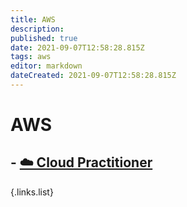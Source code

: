 ```yaml
---
title: AWS
description: 
published: true
date: 2021-09-07T12:58:28.815Z
tags: aws
editor: markdown
dateCreated: 2021-09-07T12:58:28.815Z
---
```


# AWS
## - [☁️ Cloud Practitioner](/Cloud/AWS/CloudPractitioner)
{.links.list}

